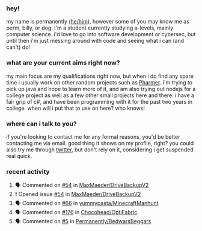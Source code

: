 ### hey!
my name is permanently ([he/him](https://pronoun.is/he)), however some of you may know me as perm, billy, or dog. i'm a student currently studying a-levels, mainly computer science. i'd love to go into software development or cybersec, but until then i'm just messing around with code and seeing what i can (and can't) do!

### what are your current aims right now?
my main focus are my qualifications right now, but when i do find any spare time i usually work on other random projects such as [Pharmer](https://github.com/Permanently/Pharmer). i'm trying to pick up java and hope to learn more of it, and am also trying out nodejs for a college project as well as a few other small projects here and there. i have a fair grip of c#, and have been programming with it for the past two years in college. when will i put that to use on here? who knows!

### where can i talk to you?
if you're looking to contact me for any formal reasons, you'd be better contacting me via email. good thing it shows on my profile, right? you could also try me through [twitter](https://twitter.com/permanentlay), but don't rely on it, considering i get suspended real quick.

### recent activity
<!--START_SECTION:activity-->
1. 🗣 Commented on [#54](https://github.com/MaxMaeder/DriveBackupV2/issues/54) in [MaxMaeder/DriveBackupV2](https://github.com/MaxMaeder/DriveBackupV2)
2. ❗️ Opened issue [#54](https://github.com/MaxMaeder/DriveBackupV2/issues/54) in [MaxMaeder/DriveBackupV2](https://github.com/MaxMaeder/DriveBackupV2)
3. 🗣 Commented on [#66](https://github.com/yummypasta/MinecraftManhunt/issues/66) in [yummypasta/MinecraftManhunt](https://github.com/yummypasta/MinecraftManhunt)
4. 🗣 Commented on [#176](https://github.com/Chocohead/OptiFabric/issues/176) in [Chocohead/OptiFabric](https://github.com/Chocohead/OptiFabric)
5. 🗣 Commented on [#5](https://github.com/Permanently/BedwarsBeggars/issues/5) in [Permanently/BedwarsBeggars](https://github.com/Permanently/BedwarsBeggars)
<!--END_SECTION:activity-->
